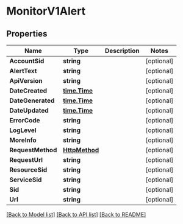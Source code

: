 # MonitorV1Alert

## Properties

Name | Type | Description | Notes
------------ | ------------- | ------------- | -------------
**AccountSid** | **string** |  | [optional] 
**AlertText** | **string** |  | [optional] 
**ApiVersion** | **string** |  | [optional] 
**DateCreated** | [**time.Time**](time.Time.md) |  | [optional] 
**DateGenerated** | [**time.Time**](time.Time.md) |  | [optional] 
**DateUpdated** | [**time.Time**](time.Time.md) |  | [optional] 
**ErrorCode** | **string** |  | [optional] 
**LogLevel** | **string** |  | [optional] 
**MoreInfo** | **string** |  | [optional] 
**RequestMethod** | [**HttpMethod**](http_method.md) |  | [optional] 
**RequestUrl** | **string** |  | [optional] 
**ResourceSid** | **string** |  | [optional] 
**ServiceSid** | **string** |  | [optional] 
**Sid** | **string** |  | [optional] 
**Url** | **string** |  | [optional] 

[[Back to Model list]](../README.md#documentation-for-models) [[Back to API list]](../README.md#documentation-for-api-endpoints) [[Back to README]](../README.md)


